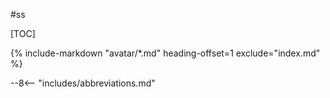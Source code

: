 #ss

[TOC]

{%
   include-markdown "avatar/*.md"
   heading-offset=1
   exclude="index.md"
%}

--8<-- "includes/abbreviations.md"
